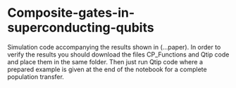 # Composite-gates-in-superconducting-qubits
Simulation code accompanying the results shown in (...paper).
In order to verify the results you should download the files CP_Functions and Qtip code and place them in the same folder.
Then just run Qtip code where a prepared example is given at the end of the notebook for a complete population transfer.
